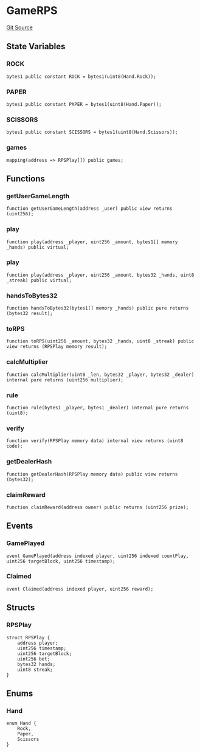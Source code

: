 # GameRPS
[Git Source](https://github.com/ooMia/Upside_Cookie_Land/blob/385a70082d3fde125789b3e251779c57c35f3a4e/src/GameRPS.sol)


## State Variables
### ROCK

```solidity
bytes1 public constant ROCK = bytes1(uint8(Hand.Rock));
```


### PAPER

```solidity
bytes1 public constant PAPER = bytes1(uint8(Hand.Paper));
```


### SCISSORS

```solidity
bytes1 public constant SCISSORS = bytes1(uint8(Hand.Scissors));
```


### games

```solidity
mapping(address => RPSPlay[]) public games;
```


## Functions
### getUserGameLength


```solidity
function getUserGameLength(address _user) public view returns (uint256);
```

### play


```solidity
function play(address _player, uint256 _amount, bytes1[] memory _hands) public virtual;
```

### play


```solidity
function play(address _player, uint256 _amount, bytes32 _hands, uint8 _streak) public virtual;
```

### handsToBytes32


```solidity
function handsToBytes32(bytes1[] memory _hands) public pure returns (bytes32 result);
```

### toRPS


```solidity
function toRPS(uint256 _amount, bytes32 _hands, uint8 _streak) public view returns (RPSPlay memory result);
```

### calcMultiplier


```solidity
function calcMultiplier(uint8 _len, bytes32 _player, bytes32 _dealer) internal pure returns (uint256 multiplier);
```

### rule


```solidity
function rule(bytes1 _player, bytes1 _dealer) internal pure returns (uint8);
```

### verify


```solidity
function verify(RPSPlay memory data) internal view returns (uint8 code);
```

### getDealerHash


```solidity
function getDealerHash(RPSPlay memory data) public view returns (bytes32);
```

### claimReward


```solidity
function claimReward(address owner) public returns (uint256 prize);
```

## Events
### GamePlayed

```solidity
event GamePlayed(address indexed player, uint256 indexed countPlay, uint256 targetBlock, uint256 timestamp);
```

### Claimed

```solidity
event Claimed(address indexed player, uint256 reward);
```

## Structs
### RPSPlay

```solidity
struct RPSPlay {
    address player;
    uint256 timestamp;
    uint256 targetBlock;
    uint256 bet;
    bytes32 hands;
    uint8 streak;
}
```

## Enums
### Hand

```solidity
enum Hand {
    Rock,
    Paper,
    Scissors
}
```

